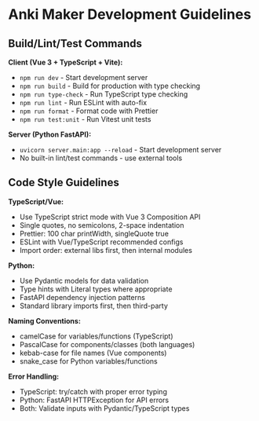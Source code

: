 # Anki Maker Development Guidelines

## Build/Lint/Test Commands

**Client (Vue 3 + TypeScript + Vite):**

- `npm run dev` - Start development server
- `npm run build` - Build for production with type checking
- `npm run type-check` - Run TypeScript type checking
- `npm run lint` - Run ESLint with auto-fix
- `npm run format` - Format code with Prettier
- `npm run test:unit` - Run Vitest unit tests

**Server (Python FastAPI):**

- `uvicorn server.main:app --reload` - Start development server
- No built-in lint/test commands - use external tools

## Code Style Guidelines

**TypeScript/Vue:**

- Use TypeScript strict mode with Vue 3 Composition API
- Single quotes, no semicolons, 2-space indentation
- Prettier: 100 char printWidth, singleQuote true
- ESLint with Vue/TypeScript recommended configs
- Import order: external libs first, then internal modules

**Python:**

- Use Pydantic models for data validation
- Type hints with Literal types where appropriate
- FastAPI dependency injection patterns
- Standard library imports first, then third-party

**Naming Conventions:**

- camelCase for variables/functions (TypeScript)
- PascalCase for components/classes (both languages)
- kebab-case for file names (Vue components)
- snake_case for Python variables/functions

**Error Handling:**

- TypeScript: try/catch with proper error typing
- Python: FastAPI HTTPException for API errors
- Both: Validate inputs with Pydantic/TypeScript types
